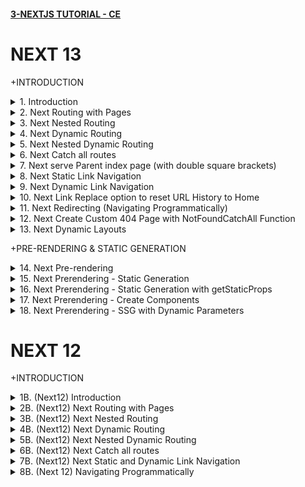 #### [3-NEXTJS TUTORIAL - CE](/courses/next/3.md)

# NEXT 13

+INTRODUCTION

<details>
  <summary>1. Introduction</summary>

# Introduction

![image](https://github.com/omeatai/My-Tutorials/assets/32337103/4e39ae15-f11c-4e04-84f9-720505c7d17f)
![image](https://github.com/omeatai/My-Tutorials/assets/32337103/f81d465d-7d98-4736-a468-162400710a07)
![image](https://github.com/omeatai/My-Tutorials/assets/32337103/cf698137-2a8f-4ff1-aea8-590b0c1d12e0)
![image](https://github.com/omeatai/My-Tutorials/assets/32337103/9fe5211b-f11b-48c0-949f-bd3d75235b2b)

# Create Next App

```jsbs
yarn create next-app hello-world
npx create-next-app hello-world

cd hello-world

yarn dev
npm run dev
```

<img width="1073" alt="image" src="https://github.com/omeatai/My-Tutorials/assets/32337103/e28195f3-f439-48f7-aab8-1e756b043864">
<img width="1074" alt="image" src="https://github.com/omeatai/My-Tutorials/assets/32337103/0ebd3ed4-2f19-4ad4-94ca-8c87a60e6bc9">
<img width="1074" alt="image" src="https://github.com/omeatai/My-Tutorials/assets/32337103/c6d54a02-c3b5-4bea-a78c-b8c34755ba33">
<img width="1177" alt="image" src="https://github.com/omeatai/My-Tutorials/assets/32337103/38dd8338-3590-4355-bd23-5d6dddc7ebd7">

### NXT/hello-world/app/layout.js:

```js
import "./globals.css";
import { Inter } from "next/font/google";

const inter = Inter({ subsets: ["latin"] });

export const metadata = {
  title: "Create Next App",
  description: "Generated by create next app",
};

export default function RootLayout({ children }) {
  return (
    <html lang="en">
      <body className={inter.className}>{children}</body>
    </html>
  );
}
```

### NXT/hello-world/app/page.js:

```css
import Image from "next/image";

export default function Home() {
  return (
    <main className="flex min-h-screen flex-col items-center justify-between p-24">
      <div className="z-10 max-w-5xl w-full items-center justify-between font-mono text-sm lg:flex">
        <p className="fixed left-0 top-0 flex w-full justify-center border-b border-gray-300 bg-gradient-to-b from-zinc-200 pb-6 pt-8 backdrop-blur-2xl dark:border-neutral-800 dark:bg-zinc-800/30 dark:from-inherit lg:static lg:w-auto  lg:rounded-xl lg:border lg:bg-gray-200 lg:p-4 lg:dark:bg-zinc-800/30">
          Get started by editing&nbsp;
          <code className="font-mono font-bold">app/page.js</code>
        </p>
        <div className="fixed bottom-0 left-0 flex h-48 w-full items-end justify-center bg-gradient-to-t from-white via-white dark:from-black dark:via-black lg:static lg:h-auto lg:w-auto lg:bg-none">
          <a
            className="pointer-events-none flex place-items-center gap-2 p-8 lg:pointer-events-auto lg:p-0"
            href="https://vercel.com?utm_source=create-next-app&utm_medium=appdir-template&utm_campaign=create-next-app"
            target="_blank"
            rel="noopener noreferrer"
          >
            By{" "}
            <Image
              src="/vercel.svg"
              alt="Vercel Logo"
              className="dark:invert"
              width={100}
              height={24}
              priority
            />
          </a>
        </div>
      </div>

      <div className="relative flex place-items-center before:absolute before:h-[300px] before:w-[480px] before:-translate-x-1/2 before:rounded-full before:bg-gradient-radial before:from-white before:to-transparent before:blur-2xl before:content-[''] after:absolute after:-z-20 after:h-[180px] after:w-[240px] after:translate-x-1/3 after:bg-gradient-conic after:from-sky-200 after:via-blue-200 after:blur-2xl after:content-[''] before:dark:bg-gradient-to-br before:dark:from-transparent before:dark:to-blue-700 before:dark:opacity-10 after:dark:from-sky-900 after:dark:via-[#0141ff] after:dark:opacity-40 before:lg:h-[360px] z-[-1]">
        <h1 className="text-8xl">Hello World!</h1>
      </div>

      <div className="mb-32 grid text-center lg:max-w-5xl lg:w-full lg:mb-0 lg:grid-cols-4 lg:text-left">
        <a
          href="https://nextjs.org/docs?utm_source=create-next-app&utm_medium=appdir-template&utm_campaign=create-next-app"
          className="group rounded-lg border border-transparent px-5 py-4 transition-colors hover:border-gray-300 hover:bg-gray-100 hover:dark:border-neutral-700 hover:dark:bg-neutral-800/30"
          target="_blank"
          rel="noopener noreferrer"
        >
          <h2 className={`mb-3 text-2xl font-semibold`}>
            Docs{" "}
            <span className="inline-block transition-transform group-hover:translate-x-1 motion-reduce:transform-none">
              -&gt;
            </span>
          </h2>
          <p className={`m-0 max-w-[30ch] text-sm opacity-50`}>
            Find in-depth information about Next.js features and API.
          </p>
        </a>

        <a
          href="https://nextjs.org/learn?utm_source=create-next-app&utm_medium=appdir-template-tw&utm_campaign=create-next-app"
          className="group rounded-lg border border-transparent px-5 py-4 transition-colors hover:border-gray-300 hover:bg-gray-100 hover:dark:border-neutral-700 hover:dark:bg-neutral-800 hover:dark:bg-opacity-30"
          target="_blank"
          rel="noopener noreferrer"
        >
          <h2 className={`mb-3 text-2xl font-semibold`}>
            Learn{" "}
            <span className="inline-block transition-transform group-hover:translate-x-1 motion-reduce:transform-none">
              -&gt;
            </span>
          </h2>
          <p className={`m-0 max-w-[30ch] text-sm opacity-50`}>
            Learn about Next.js in an interactive course with&nbsp;quizzes!
          </p>
        </a>

        <a
          href="https://vercel.com/templates?framework=next.js&utm_source=create-next-app&utm_medium=appdir-template&utm_campaign=create-next-app"
          className="group rounded-lg border border-transparent px-5 py-4 transition-colors hover:border-gray-300 hover:bg-gray-100 hover:dark:border-neutral-700 hover:dark:bg-neutral-800/30"
          target="_blank"
          rel="noopener noreferrer"
        >
          <h2 className={`mb-3 text-2xl font-semibold`}>
            Templates{" "}
            <span className="inline-block transition-transform group-hover:translate-x-1 motion-reduce:transform-none">
              -&gt;
            </span>
          </h2>
          <p className={`m-0 max-w-[30ch] text-sm opacity-50`}>
            Explore the Next.js 13 playground.
          </p>
        </a>

        <a
          href="https://vercel.com/new?utm_source=create-next-app&utm_medium=appdir-template&utm_campaign=create-next-app"
          className="group rounded-lg border border-transparent px-5 py-4 transition-colors hover:border-gray-300 hover:bg-gray-100 hover:dark:border-neutral-700 hover:dark:bg-neutral-800/30"
          target="_blank"
          rel="noopener noreferrer"
        >
          <h2 className={`mb-3 text-2xl font-semibold`}>
            Deploy{" "}
            <span className="inline-block transition-transform group-hover:translate-x-1 motion-reduce:transform-none">
              -&gt;
            </span>
          </h2>
          <p className={`m-0 max-w-[30ch] text-sm opacity-50`}>
            Instantly deploy your Next.js site to a shareable URL with Vercel.
          </p>
        </a>
      </div>
    </main>
  );
}
```

</details>

<details>
  <summary>2. Next Routing with Pages </summary>

# Next Routing with Pages

![image](https://github.com/omeatai/My-Tutorials/assets/32337103/01df042d-eaff-4492-93a5-6bbd821d163c)
![image](https://github.com/omeatai/My-Tutorials/assets/32337103/39664d81-80ca-4935-abc2-9bf46c70eb2b)
![image](https://github.com/omeatai/My-Tutorials/assets/32337103/195a75d2-00e0-40cb-91bc-25b91e22d5fc)

# Scenerio 1

![image](https://github.com/omeatai/My-Tutorials/assets/32337103/ac424021-a319-4fab-9d50-f0ac3d07da29)
<img width="1073" alt="image" src="https://github.com/omeatai/My-Tutorials/assets/32337103/d8b9f7a6-24b9-4f6c-a6cf-3d7eb487a530">
<img width="1182" alt="image" src="https://github.com/omeatai/My-Tutorials/assets/32337103/1a94ab0b-27e6-4af6-be16-5c047d952e37">

### NXT/hello-world/app/page.js:

```js
import React from "react";

const Home = () => {
  return (
    <div>
      <h1 class>Home Page</h1>
    </div>
  );
};

export default Home;
```

# Scenerio 2

![image](https://github.com/omeatai/My-Tutorials/assets/32337103/c215ebfb-823f-4f16-ab65-a3f33ce56884)
<img width="1072" alt="image" src="https://github.com/omeatai/My-Tutorials/assets/32337103/236f2023-95e8-4b78-bc7c-623e84e2298f">
<img width="1072" alt="image" src="https://github.com/omeatai/My-Tutorials/assets/32337103/3e2de11d-ad30-4605-9ca8-0eeb84d5aa91">
<img width="1072" alt="image" src="https://github.com/omeatai/My-Tutorials/assets/32337103/d9aa2704-8cda-4401-bb0c-922153085669">
<img width="1178" alt="image" src="https://github.com/omeatai/My-Tutorials/assets/32337103/3c3de0ef-6525-40c3-b65f-988105c0f609">
<img width="1178" alt="image" src="https://github.com/omeatai/My-Tutorials/assets/32337103/5ecc5640-f2b3-4ee3-bf31-b7c2dc8baac0">
<img width="1178" alt="image" src="https://github.com/omeatai/My-Tutorials/assets/32337103/afdea25f-864b-450d-b8fb-6a414ac2ee15">

### NXT/hello-world/app/page.js:

```js
import React from "react";

const Home = () => {
  return (
    <div>
      <h1 className="text-4xl">Home Page</h1>
    </div>
  );
};

export default Home;
```

### NXT/hello-world/app/about/page.js:

```js
import React from "react";

const About = () => {
  return <div className="text-4xl">My About Page</div>;
};

export default About;
```

### NXT/hello-world/app/profile/page.js:

```js
import React from "react";

const Profile = () => {
  return <div className="text-4xl">My Profile Page</div>;
};

export default Profile;
```

</details>

<details>
  <summary>3. Next Nested Routing </summary>

# Next Nested Routing

![image](https://github.com/omeatai/My-Tutorials/assets/32337103/449549f1-613c-4226-a944-964f7e45165f)
<img width="1072" alt="image" src="https://github.com/omeatai/My-Tutorials/assets/32337103/457e4704-7397-48e7-866e-cfcd70572766">
<img width="1072" alt="image" src="https://github.com/omeatai/My-Tutorials/assets/32337103/604b9aa7-b07e-414d-a376-b089d28a4281">
<img width="1072" alt="image" src="https://github.com/omeatai/My-Tutorials/assets/32337103/3024cb79-2952-4754-9a26-2e26d78b1936">
<img width="1182" alt="image" src="https://github.com/omeatai/My-Tutorials/assets/32337103/401783b1-d1b0-41ac-ab50-0ed78bd63243">
<img width="1182" alt="image" src="https://github.com/omeatai/My-Tutorials/assets/32337103/47103bf3-2101-4805-a23c-40aaf4efe5c6">
<img width="1182" alt="image" src="https://github.com/omeatai/My-Tutorials/assets/32337103/c897c738-8691-4b9f-a70d-00c27a0c9f48">

### NXT/hello-world/app/blog/page.js:

```js
import React from "react";

const Blog = () => {
  return <div className="text-4xl">Blog Page</div>;
};

export default Blog;
```

### NXT/hello-world/app/blog/first/page.js:

```js
import React from "react";

const First = () => {
  return <div className="text-4xl">First Blog Page</div>;
};

export default First;
```

### NXT/hello-world/app/blog/second/page.js:

```js
import React from "react";

const Second = () => {
  return <div className="text-4xl">Second Blog Page</div>;
};

export default Second;
```

</details>

<details>
  <summary>4. Next Dynamic Routing </summary>

# Next Dynamic Routing

![image](https://github.com/omeatai/My-Tutorials/assets/32337103/c108ae8f-6a6e-46ed-9027-a8b2b5c6720f)
<img width="1026" alt="image" src="https://github.com/omeatai/My-Tutorials/assets/32337103/53fb31a7-5482-402b-9e72-b4064bb51e34">
<img width="1026" alt="image" src="https://github.com/omeatai/My-Tutorials/assets/32337103/b0251eb4-54ea-49df-9938-ece1aefce43a">
<img width="1182" alt="image" src="https://github.com/omeatai/My-Tutorials/assets/32337103/262a0469-b4dc-422f-b0c5-ce22e9161799">

### NXT/hello-world/app/product/page.js:

```js
import React from "react";

const ProductList = () => {
  return (
    <div>
      <h2 className="text-4xl">Product 1</h2>
      <h2 className="text-4xl">Product 2</h2>
      <h2 className="text-4xl">Product 3</h2>
    </div>
  );
};

export default ProductList;
```

### NXT/hello-world/app/product/[productId]/page.js:

```js
"use client";

import React from "react";

const ProductDetail = ({ params }) => {
  return (
    <div>
      <h1 className="text-5xl">Details about product {params.productId}.</h1>
    </div>
  );
};

export default ProductDetail;
```

</details>

<details>
  <summary>5. Next Nested Dynamic Routing </summary>

# Next Nested Dynamic Routing

![image](https://github.com/omeatai/My-Tutorials/assets/32337103/fffb0872-e81c-451b-ac57-0c2d018ba8dc)
<img width="1023" alt="image" src="https://github.com/omeatai/My-Tutorials/assets/32337103/79b1b26b-db0e-4279-b010-4ec18a9baebc">
<img width="1023" alt="image" src="https://github.com/omeatai/My-Tutorials/assets/32337103/1cf77ea1-7118-452f-a078-5cffacdd25fe">
<img width="1023" alt="image" src="https://github.com/omeatai/My-Tutorials/assets/32337103/a94642cf-d872-4f8d-9029-43239c892703">
<img width="1023" alt="image" src="https://github.com/omeatai/My-Tutorials/assets/32337103/f90c66e0-b092-4b4e-8e68-77f240715605">
<img width="1179" alt="image" src="https://github.com/omeatai/My-Tutorials/assets/32337103/f5171cab-7740-436b-b107-9cf02473e380">
<img width="1179" alt="image" src="https://github.com/omeatai/My-Tutorials/assets/32337103/899090be-3beb-4ada-a6d1-1f07c474658e">
<img width="1179" alt="image" src="https://github.com/omeatai/My-Tutorials/assets/32337103/d2a850e8-1930-4259-979e-2a910eade4ad">
<img width="1179" alt="image" src="https://github.com/omeatai/My-Tutorials/assets/32337103/0ab01ce9-c95b-4d03-92d4-f1ba8cf1d72c">

### NXT/hello-world/app/product/page.js:

```js
import React from "react";

const ProductList = () => {
  return (
    <div>
      <h2 className="text-4xl">Product 1</h2>
      <h2 className="text-4xl">Product 2</h2>
      <h2 className="text-4xl">Product 3</h2>
    </div>
  );
};

export default ProductList;
```

### NXT/hello-world/app/product/[productId]/page.js:

```js
"use client";

import React from "react";

const ProductDetail = ({ params }) => {
  return (
    <div>
      <h1 className="text-5xl">Product {params.productId} details</h1>
    </div>
  );
};

export default ProductDetail;
```

### NXT/hello-world/app/product/[productId]/review/page.js:

```js
import React from "react";

export default function page({ params }) {
  return (
    <div>
      <h1 className="text-4xl">
        This is the Review page for Product {params.productId}
      </h1>
    </div>
  );
}
```

### NXT/hello-world/app/product/[productId]/review/[reviewId]/page.js:

```js
import React from "react";

export default function ReviewDetail({ params }) {
  return (
    <div>
      <h1 className="text-4xl">
        Review {params.reviewId} for Product {params.productId}
      </h1>
    </div>
  );
}
```

</details>

<details>
  <summary>6. Next Catch all routes </summary>

# Next Catch all routes

![image](https://github.com/omeatai/My-Tutorials/assets/32337103/ea5e3d84-bf55-4447-9d47-c0517ccc1f8d)
<img width="1026" alt="image" src="https://github.com/omeatai/My-Tutorials/assets/32337103/8fd3eb44-eb60-44c2-aff7-28bad0e2afb7">
<img width="1231" alt="image" src="https://github.com/omeatai/My-Tutorials/assets/32337103/a4035c60-c57b-42af-9134-0035b5d25b63">
<img width="1231" alt="image" src="https://github.com/omeatai/My-Tutorials/assets/32337103/f8948111-64d1-4c09-bcb3-645951852948">
<img width="1231" alt="image" src="https://github.com/omeatai/My-Tutorials/assets/32337103/12010e47-9747-4694-80c8-3dee09782d39">

### NXT/hello-world/app/docs/[...params]/page.js:

```js
"use client";

import React from "react";

export default function Doc({ params }) {
  console.log(params);
  const paramsArr = params.params;

  if (paramsArr.length === 2) {
    return (
      <h1 className="text-5xl">
        Viewing docs for feature: {paramsArr[0]} and concept: {paramsArr[1]}
      </h1>
    );
  } else if (paramsArr.length === 1) {
    return (
      <h1 className="text-5xl">Viewing docs for feature: {paramsArr[0]}</h1>
    );
  } else {
    return <h1 className="text-5xl">Docs Home Page {paramsArr[0]}</h1>;
  }
}
```

</details>

<details>
  <summary>7. Next serve Parent index page (with double square brackets) </summary>

# Next serve Parent index page (with double square brackets)

<img width="1026" alt="image" src="https://github.com/omeatai/My-Tutorials/assets/32337103/bbeb1ae4-bff1-4da7-b8ed-8f6c235d4789">
<img width="1230" alt="image" src="https://github.com/omeatai/My-Tutorials/assets/32337103/1ad3169d-3f33-4394-b90d-9764c199b42b">

### NXT/hello-world/app/docs/[[...params]]/page.js:

```js
"use client";

import React from "react";

export default function Doc({ params }) {
  console.log(params);
  const paramsArr = params.params;

  if (paramsArr?.length === 2) {
    return (
      <h1 className="text-5xl">
        Viewing docs for feature: {paramsArr[0]} and concept: {paramsArr[1]}
      </h1>
    );
  } else if (paramsArr?.length === 1) {
    return (
      <h1 className="text-5xl">Viewing docs for feature: {paramsArr[0]}</h1>
    );
  } else {
    return (
      <h1 className="text-5xl">Docs Home Page {paramsArr && paramsArr[0]}</h1>
    );
  }
}
```

</details>

<details>
  <summary>8. Next Static Link Navigation </summary>

# Next Static Link Navigation

<img width="1025" alt="image" src="https://github.com/omeatai/My-Tutorials/assets/32337103/c2a64986-3c3b-4993-b688-620e886a87bd">
<img width="1025" alt="image" src="https://github.com/omeatai/My-Tutorials/assets/32337103/85103ee8-8b7b-4b8a-9adb-d0c402dafb1d">
<img width="1025" alt="image" src="https://github.com/omeatai/My-Tutorials/assets/32337103/c4a634a5-2354-4589-8446-02d8f25b0691">
<img width="1239" alt="image" src="https://github.com/omeatai/My-Tutorials/assets/32337103/88167a04-c90c-4d27-ba84-87c9ccd09d46">
<img width="1239" alt="image" src="https://github.com/omeatai/My-Tutorials/assets/32337103/ae4bc3ee-338f-4e30-8c0d-a12990e7de71">
<img width="1239" alt="image" src="https://github.com/omeatai/My-Tutorials/assets/32337103/145bf6f9-038e-4763-bd40-167b0bbb1f10">

### NXT/hello-world/app/page.js:

```js
import React from "react";
import Link from "next/link";

const Home = () => {
  return (
    <div>
      <h1 className="text-4xl">Home Page</h1>
      <div className="flex flex-col mt-4 gap-2">
        <Link href="/blog">
          <button className="rounded-md bg-purple-400 hover:bg-purple-800 text-white font-bold py-2 px-8">
            Blog
          </button>
        </Link>
        <Link href="/product">
          <button className="rounded-md bg-sky-500 hover:bg-sky-700 text-white font-bold py-2 px-8">
            Products
          </button>
        </Link>
      </div>
    </div>
  );
};

export default Home;
```

### NXT/hello-world/app/blog/page.js:

```js
import React from "react";
import Link from "next/link";

const Blog = () => {
  return (
    <div>
      <h1 className="text-4xl">This is the Blog Page</h1>
      <Link href="/">
        <button className="rounded-md bg-red-500 hover:bg-red-700 text-white font-bold py-2 px-4">
          Back to Home
        </button>
      </Link>
    </div>
  );
};

export default Blog;
```

### NXT/hello-world/app/product/page.js:

```js
import React from "react";
import Link from "next/link";

const ProductList = () => {
  return (
    <div>
      <h2 className="text-4xl">Product 1</h2>
      <h2 className="text-4xl">Product 2</h2>
      <h2 className="text-4xl">Product 3</h2>
      <Link href="/">
        <button className="rounded-md bg-red-500 hover:bg-red-700 text-white font-bold py-2 px-4">
          Back to Home
        </button>
      </Link>
    </div>
  );
};

export default ProductList;
```

</details>


<details>
  <summary>9. Next Dynamic Link Navigation </summary>

# Next Dynamic Link Navigation

<img width="1024" alt="image" src="https://github.com/omeatai/My-Tutorials/assets/32337103/bf3bae3b-2389-4bf1-ae5d-2d33c43c47e1">
<img width="1024" alt="image" src="https://github.com/omeatai/My-Tutorials/assets/32337103/db407172-f258-48c0-bf2e-f6a9d83f6eb9">
<img width="1024" alt="image" src="https://github.com/omeatai/My-Tutorials/assets/32337103/bf71a981-30e9-443d-9ada-3ebe20cdae91">
<img width="1239" alt="image" src="https://github.com/omeatai/My-Tutorials/assets/32337103/8bb820d4-4a7f-4c31-a842-e05263012da6">
<img width="1239" alt="image" src="https://github.com/omeatai/My-Tutorials/assets/32337103/63edf569-607b-413c-a8d6-db23e295b317">
<img width="1239" alt="image" src="https://github.com/omeatai/My-Tutorials/assets/32337103/23264c23-81c5-4ed1-afe5-5d735b231d4a">

### NXT/hello-world/app/page.js:

```js
import React from "react";
import Link from "next/link";

const Home = () => {
  return (
    <div>
      <h1 className="text-4xl">Home Page</h1>
      <div className="flex flex-col mt-4 gap-2">
        <Link href="/blog">
          <button className="rounded-md bg-purple-400 hover:bg-purple-800 text-white font-bold py-2 px-8">
            Blog
          </button>
        </Link>
        <Link href="/product">
          <button className="rounded-md bg-sky-500 hover:bg-sky-700 text-white font-bold py-2 px-8">
            Products
          </button>
        </Link>
      </div>
    </div>
  );
};

export default Home;
```

### NXT/hello-world/app/product/page.js:

```js
import React from "react";
import Link from "next/link";

const ProductList = ({ productId = 100 }) => {
  return (
    <div>
      <h2 className="text-4xl">
        <Link href={`/product/${productId}`}>Product {productId}</Link>
      </h2>
      <h2 className="text-4xl">
        <Link href="/product/2">Product 2</Link>
      </h2>
      <h2 className="text-4xl">
        <Link href="/product/3">Product 3</Link>
      </h2>
      <Link href="/">
        <button className="rounded-md bg-red-500 hover:bg-red-700 text-white font-bold py-2 px-4">
          Back to Home
        </button>
      </Link>
    </div>
  );
};

export default ProductList;
```

### NXT/hello-world/app/product/[productId]/page.js:

```js
"use client";

import React from "react";
import Link from "next/link";

const ProductDetail = ({ params }) => {
  return (
    <div>
      <h1 className="text-5xl">Product {params.productId} details</h1>
      <Link href="/product">
        <button className="rounded-md bg-purple-500 hover:bg-purple-700 text-white font-bold py-2 px-4">
          Back to Products
        </button>
      </Link>
    </div>
  );
};

export default ProductDetail;
```

</details>

<details>
  <summary>10. Next Link Replace option to reset URL History to Home </summary>

# Next Link Replace option to reset URL History to Home

<img width="1025" alt="image" src="https://github.com/omeatai/My-Tutorials/assets/32337103/4c16f933-0b09-4f6a-91ba-6ac03cd4c116">
<img width="1238" alt="image" src="https://github.com/omeatai/My-Tutorials/assets/32337103/2221d6fa-085d-4691-919f-bf05881c1f9a">
<img width="1238" alt="image" src="https://github.com/omeatai/My-Tutorials/assets/32337103/3fae2048-7964-40ee-8828-14aea170002a">
<img width="1238" alt="image" src="https://github.com/omeatai/My-Tutorials/assets/32337103/1570923e-727a-432f-8085-9ab88540ebe5">

### NXT/hello-world/app/product/page.js:

```js
import React from "react";
import Link from "next/link";

const ProductList = ({ productId = 100 }) => {
  return (
    <div>
      <h2 className="text-4xl">
        <Link href={`/product/${productId}`}>Product {productId}</Link>
      </h2>
      <h2 className="text-4xl">
        <Link href="/product/2">Product 2</Link>
      </h2>
      <h2 className="text-4xl">
        <Link href="/product/3" replace>
          Product 3
        </Link>
      </h2>
      <Link href="/">
        <button className="rounded-md bg-red-500 hover:bg-red-700 text-white font-bold py-2 px-4">
          Back to Home
        </button>
      </Link>
    </div>
  );
};

export default ProductList;
```

</details>

<details>
  <summary>11. Next Redirecting (Navigating Programmatically) </summary>

# Next Redirecting (Navigating Programmatically)

![image](https://github.com/omeatai/My-Tutorials/assets/32337103/72d33cf0-9413-41ea-b761-b4c487288fe9)
<img width="1024" alt="image" src="https://github.com/omeatai/My-Tutorials/assets/32337103/d5134ae0-e85a-4189-bef8-6dd61608cbfa">
<img width="1024" alt="image" src="https://github.com/omeatai/My-Tutorials/assets/32337103/40564564-c17b-426f-b347-baaa6c7c64fb">
<img width="1231" alt="image" src="https://github.com/omeatai/My-Tutorials/assets/32337103/1282500f-2c31-41e3-825d-d24aa530ab6e">
<img width="1231" alt="image" src="https://github.com/omeatai/My-Tutorials/assets/32337103/1ff1ef1d-7a00-4145-8a6b-7c4752852730">

### NXT/hello-world/app/page.js:

```js
"use client";

import React from "react";
import Link from "next/link";
import { useRouter } from "next/navigation";

const Home = () => {
  const router = useRouter();

  const handleClick = () => {
    console.log("Placing your order");
    router.push("/product");
    // router.replace("/product");
  };

  return (
    <div>
      <h1 className="text-4xl">Home Page</h1>
      <div className="flex flex-col mt-4 gap-2">
        <Link href="/blog">
          <button className="rounded-md bg-purple-400 hover:bg-purple-800 text-white font-bold py-2 px-8">
            Blog
          </button>
        </Link>
        <Link href="/product">
          <button className="rounded-md bg-sky-500 hover:bg-sky-700 text-white font-bold py-2 px-8">
            Products
          </button>
        </Link>
        <button
          onClick={handleClick}
          className="rounded-md bg-slate-500 hover:bg-slate-700 text-white font-bold py-2 px-8 max-w-[10%]"
        >
          Place Order
        </button>
      </div>
    </div>
  );
};

export default Home;
```

### NXT/hello-world/app/product/page.js:

```js
import React from "react";
import Link from "next/link";

const ProductList = ({ productId = 100 }) => {
  return (
    <div>
      <h2 className="text-4xl">
        <Link href={`/product/${productId}`}>Product {productId}</Link>
      </h2>
      <h2 className="text-4xl">
        <Link href="/product/2">Product 2</Link>
      </h2>
      <h2 className="text-4xl">
        <Link href="/product/3" replace>
          Product 3
        </Link>
      </h2>
      <Link href="/">
        <button className="rounded-md bg-red-500 hover:bg-red-700 text-white font-bold py-2 px-4">
          Back to Home
        </button>
      </Link>
    </div>
  );
};

export default ProductList;
```

</details>

<details>
  <summary>12. Next Create Custom 404 Page with NotFoundCatchAll Function </summary>

# Next Create Custom 404 Page with NotFoundCatchAll Function

<img width="1028" alt="image" src="https://github.com/omeatai/My-Tutorials/assets/32337103/bae0e5fe-71d9-4dc3-8eaf-5d28677bbfa7">
<img width="1028" alt="image" src="https://github.com/omeatai/My-Tutorials/assets/32337103/2348cecd-27fa-4859-8d0c-248a92fab2e3">
<img width="1248" alt="image" src="https://github.com/omeatai/My-Tutorials/assets/32337103/ce9b7948-290e-486e-94bf-9a0ebfb78cc4">

### NXT/hello-world/app/not-found.js:

```js
function PageNotFound() {
  return (
    <div className="flex flex-row justify-center items-center h-screen">
      <h1 className="text-7xl font-bold ">404 Page</h1>
    </div>
  );
}

export default PageNotFound;
```

### NXT/hello-world/app/[...not_found]/page.js:

```js
import { notFound } from "next/navigation";

export default function NotFoundCatchAll() {
  notFound();
  return null;
}
```

</details>

<details>
  <summary>13. Next Dynamic Layouts </summary>

# Next Dynamic Layouts

<img width="1025" alt="image" src="https://github.com/omeatai/My-Tutorials/assets/32337103/37c8c7b3-e9a4-4369-b95a-b110fdcb3b56">
<img width="1025" alt="image" src="https://github.com/omeatai/My-Tutorials/assets/32337103/0a9ac9ec-1ec7-4721-be03-a15b310796fb">
<img width="1025" alt="image" src="https://github.com/omeatai/My-Tutorials/assets/32337103/5cfb45f3-c53f-4c9a-b6dd-f4beb37ed8e0">
<img width="1248" alt="image" src="https://github.com/omeatai/My-Tutorials/assets/32337103/7674d510-a39c-4755-84dd-e9f2f3843e85">
<img width="1248" alt="image" src="https://github.com/omeatai/My-Tutorials/assets/32337103/9fe46c96-7769-4bc0-9e5e-85ff2705f641">

### NXT/hello-world/app/blog/(firstLayout)/layout.js:

```js
import React from "react";

export default function FirstLayout({ children }) {
  return (
    <div className="bg-slate-400 h-screen text-slate-700 font-bold">
      {children}
    </div>
  );
}
```

### NXT/hello-world/app/blog/(firstLayout)/first/page.js:

```js
import React from "react";

const First = () => {
  return <div className="text-4xl">First Blog Page</div>;
};

export default First;
```

### NXT/hello-world/app/blog/second/page.js:

```js
import React from "react";

const Second = () => {
  return <div className="text-4xl">Second Blog Page</div>;
};

export default Second;
```

</details>

+PRE-RENDERING & STATIC GENERATION

<details>
  <summary>14. Next Pre-rendering </summary>

# Next Pre-rendering

![image](https://github.com/omeatai/My-Tutorials/assets/32337103/dce61871-d94b-44de-83c5-253791fb1cc1)
![image](https://github.com/omeatai/My-Tutorials/assets/32337103/b6056111-4419-4009-9c31-a3725662c78f)
![image](https://github.com/omeatai/My-Tutorials/assets/32337103/3d3082bd-8de8-4fe7-9e56-7635bc323acd)
![image](https://github.com/omeatai/My-Tutorials/assets/32337103/444a99e1-096c-4877-bf15-02f8576212a7)
<img width="1023" alt="image" src="https://github.com/omeatai/My-Tutorials/assets/32337103/058eeee9-7c24-48d6-b79a-012d684159e7">
<img width="1027" alt="image" src="https://github.com/omeatai/My-Tutorials/assets/32337103/8a57e438-f319-4eea-b816-0c20cb487496">
<img width="1246" alt="image" src="https://github.com/omeatai/My-Tutorials/assets/32337103/3c36e656-0b32-43c1-a006-50fb98d4391c">

# Create Next App

```jsbs
npx create-next-app next-demo
cd next-demo
npm run dev
```

</details>

<details>
  <summary>15. Next Prerendering - Static Generation </summary>

# Next Prerendering - Static Generation

![image](https://github.com/omeatai/My-Tutorials/assets/32337103/54d8db79-9b3b-453e-a8f1-c63c63ba8609)
![image](https://github.com/omeatai/My-Tutorials/assets/32337103/0f815fed-a7d3-4f71-9746-754b3790c254)
![image](https://github.com/omeatai/My-Tutorials/assets/32337103/5ed55041-aaf9-4ba3-adf1-069f2a2360f1)
![image](https://github.com/omeatai/My-Tutorials/assets/32337103/37360a77-7783-476d-886c-8be8f918b028)
![image](https://github.com/omeatai/My-Tutorials/assets/32337103/bcc780c8-f625-459d-b44c-e9fc33fb47f0)

</details>

<details>
  <summary>16. Next Prerendering - Static Generation with getStaticProps </summary>

# Next Prerendering - Static Generation with getStaticProps

<img width="1243" alt="image" src="https://github.com/omeatai/My-Tutorials/assets/32337103/92d38de0-93af-4243-b79d-0804392cf63f">
<img width="1243" alt="image" src="https://github.com/omeatai/My-Tutorials/assets/32337103/79d4c06a-6ce3-4432-b651-dc04124c2972">
<img width="1016" alt="image" src="https://github.com/omeatai/My-Tutorials/assets/32337103/61450cc6-a02c-4858-a7ef-72d0eb3afaa5">
<img width="1017" alt="image" src="https://github.com/omeatai/My-Tutorials/assets/32337103/f55a7ff5-1212-4820-a6e6-b3b25051fff4">
<img width="1186" alt="image" src="https://github.com/omeatai/My-Tutorials/assets/32337103/6606e8c3-d192-433a-9a0d-5a3b02182738">
<img width="1188" alt="image" src="https://github.com/omeatai/My-Tutorials/assets/32337103/4f229d17-a132-471c-a1e5-fcf01abb50cb">
<img width="1188" alt="image" src="https://github.com/omeatai/My-Tutorials/assets/32337103/ad4aa2c7-6abb-437b-b2b6-1dc02e0d3767">

# New Next.js 13 fetch features:

```js
/*
  If you want to access headers or cookies while fetching data,
  you can use these functions:
*/
import { cookies, headers } from "next/headers";

/*
 If the below component is the default export of a `page.js` and you are using
 dynamic routes, slugs will be passed as part of `params`, and
 query strings are passed as part of `searchParams`.
*/
export default async function Component({ params, searchParams }) {
  /*
    This request should be cached until manually invalidated.
    Similar to `getStaticProps`.
    `force-cache` is the default and can be omitted.
  */
  const staticData = await fetch(`https://...`, { cache: "force-cache" });

  /*
    This request should be refetched on every request.
    Similar to `getServerSideProps`.
  */
  const dynamicData = await fetch(`https://...`, { cache: "no-store" });

  /*
    This request should be cached with a lifetime of 10 seconds.
    Similar to `getStaticProps` with the `revalidate` option.
  */
  const revalidatedData = await fetch(`https://...`, {
    next: { revalidate: 10 },
  });

  return "...";
}
```

### NXT/next-demo/app/page.js:

```js
import React from "react";

export default function Home() {
  return (
    <div>
      <h1>Next JS pre-rendering</h1>
    </div>
  );
}
```

### NXT/next-demo/app/users/page.js:

```js
"use client";

import React from "react";

export default async function UserList() {
  const response = await fetch("https://jsonplaceholder.typicode.com/users", {
    cache: "force-cache",
  });
  const users = await response.json();
  console.log(users);

  return (
    <div>
      <h1>List of users</h1>
      {users.map((user) => {
        return (
          <div key={user.id}>
            <p>{user.name}</p>
            <p>{user.email}</p>
          </div>
        );
      })}
    </div>
  );
}
```

</details>

<details>
  <summary>17. Next Prerendering - Create Components </summary>

# Next Prerendering - Create Components

<img width="1017" alt="image" src="https://github.com/omeatai/My-Tutorials/assets/32337103/3633d66e-010c-44a0-99de-70171402f1e7">
<img width="1017" alt="image" src="https://github.com/omeatai/My-Tutorials/assets/32337103/e0809603-ac8e-4d85-9710-bc3d574d47df">
<img width="1017" alt="image" src="https://github.com/omeatai/My-Tutorials/assets/32337103/cadeeb76-123b-441e-b045-ae3ef029b790">
<img width="1188" alt="image" src="https://github.com/omeatai/My-Tutorials/assets/32337103/8a1e7c23-b001-4144-8d22-2eede07d3451">

### NXT/next-demo/app/users/page.js:

```js
import React from "react";
import User from "@/components/user";

export default async function UserList() {
  const response = await fetch("https://jsonplaceholder.typicode.com/users", {
    cache: "force-cache",
  });
  const users = await response.json();
  console.log(users);

  return (
    <div>
      <h1>List of users</h1>
      {users.map((user) => {
        return (
          <div key={user.id}>
            <User user={user} />
          </div>
        );
      })}
    </div>
  );
}
```

### NXT/next-demo/components/user.js:

```js
import React from "react";

export default function User({ user }) {
  return (
    <>
      <p>{user.name}</p>
      <p>{user.email}</p>
    </>
  );
}
```

</details>

<details>
  <summary>18. Next Prerendering - SSG with Dynamic Parameters </summary>

# Next Prerendering - SSG with Dynamic Parameters

![image](https://github.com/omeatai/My-Tutorials/assets/32337103/f2486e30-dd00-40cd-b896-f38595d4aa97)
<img width="1235" alt="image" src="https://github.com/omeatai/My-Tutorials/assets/32337103/24394168-d138-4b74-a41c-bbdbff1ac76f">
<img width="1235" alt="image" src="https://github.com/omeatai/My-Tutorials/assets/32337103/ac43943c-bb0b-46b9-99a3-aec6283fe6fe">
<img width="1017" alt="image" src="https://github.com/omeatai/My-Tutorials/assets/32337103/b610e563-2d3b-40c0-a94f-82322ef0ad8f">
<img width="1017" alt="image" src="https://github.com/omeatai/My-Tutorials/assets/32337103/79a96b7e-9058-43b8-94ba-af4525168b50">
<img width="1017" alt="image" src="https://github.com/omeatai/My-Tutorials/assets/32337103/b7955e59-0bc4-4d96-a28f-3c85aa05a77e">
<img width="1235" alt="image" src="https://github.com/omeatai/My-Tutorials/assets/32337103/a5f88bc4-61f1-4950-970f-891efa293f7a">
<img width="1235" alt="image" src="https://github.com/omeatai/My-Tutorials/assets/32337103/ebb92e4c-3581-4452-b6ca-87c5abc02dca">
<img width="1235" alt="image" src="https://github.com/omeatai/My-Tutorials/assets/32337103/a89db655-8951-4ca1-97de-93b06b47711b">

### NXT/next-demo/app/page.js:

```js
import React from "react";
import Link from "next/link";

export default function Home() {
  return (
    <div>
      <h1>Next JS pre-rendering</h1>
      <Link href="/users" passHref>
        <h2>Users</h2>
      </Link>
      <Link href="/posts" passHref>
        <h2>Posts</h2>
      </Link>
    </div>
  );
}
```

### NXT/next-demo/app/posts/page.js:

```js
import React from "react";
import Link from "next/link";

export default async function PostList() {
  const response = await fetch("https://jsonplaceholder.typicode.com/posts", {
    cache: "force-cache",
  });

  const data = await response.json();

  return (
    <>
      <h1>List of Posts</h1>
      {data.slice(0, 10).map((post) => {
        return (
          <div key={post.id}>
            <Link href={`posts/${post.id}`} passHref>
              <h2>
                {post.id}. {post.title}
              </h2>
            </Link>
            <hr />
          </div>
        );
      })}
    </>
  );
}
```

### NXT/next-demo/app/posts/[postId]/page.js:

```js
import React from "react";

export default async function Post({ params }) {
  const response = await fetch(
    `https://jsonplaceholder.typicode.com/posts/${params.postId}`,
    { cache: "force-cache" }
  );
  const data = await response.json();

  return (
    <>
      <h2>
        {data.id}. {data.title}
      </h2>
      <p>{data.body}</p>
    </>
  );
}
```

</details>

# NEXT 12

+INTRODUCTION

<details>
  <summary>1B. (Next12) Introduction</summary>

# (Next12) Introduction

<img width="1015" alt="image" src="https://github.com/omeatai/My-Tutorials/assets/32337103/f68eba3f-76f3-4b6a-abd7-f30d51299523">
<img width="1015" alt="image" src="https://github.com/omeatai/My-Tutorials/assets/32337103/bf151f9f-11a8-4502-8002-7de706870c84">
<img width="1194" alt="image" src="https://github.com/omeatai/My-Tutorials/assets/32337103/0cdb6dd8-49db-4239-8874-254cf38ad103">

# Create Next App

```jsbs
npx create-next-app@12 hello-world-12 && cd hello-world-12 && npm i next@12

yarn dev
npm run dev
```

### NXT/hello-world-12/pages/_app.js:

```js
import '../styles/globals.css'

function MyApp({ Component, pageProps }) {
  return <Component {...pageProps} />
}

export default MyApp
```

### NXT/hello-world-12/pages/index.js:

```js
import Head from "next/head";
import Image from "next/image";
import styles from "../styles/Home.module.css";

export default function Home() {
  return (
    <div className={styles.container}>
      <Head>
        <title>Create Next App</title>
        <meta name="description" content="Generated by create next app" />
        <link rel="icon" href="/favicon.ico" />
      </Head>

      <main className={styles.main}>
        <h1 className={styles.title}>Hello World</h1>

        <p className={styles.description}>
          Get started by editing{" "}
          <code className={styles.code}>pages/index.js</code>
        </p>

        <div className={styles.grid}>
          <a href="https://nextjs.org/docs" className={styles.card}>
            <h2>Documentation &rarr;</h2>
            <p>Find in-depth information about Next.js features and API.</p>
          </a>

          <a href="https://nextjs.org/learn" className={styles.card}>
            <h2>Learn &rarr;</h2>
            <p>Learn about Next.js in an interactive course with quizzes!</p>
          </a>

          <a
            href="https://github.com/vercel/next.js/tree/canary/examples"
            className={styles.card}
          >
            <h2>Examples &rarr;</h2>
            <p>Discover and deploy boilerplate example Next.js projects.</p>
          </a>

          <a
            href="https://vercel.com/new?utm_source=create-next-app&utm_medium=default-template&utm_campaign=create-next-app"
            className={styles.card}
          >
            <h2>Deploy &rarr;</h2>
            <p>
              Instantly deploy your Next.js site to a public URL with Vercel.
            </p>
          </a>
        </div>
      </main>

      <footer className={styles.footer}>
        <a
          href="https://vercel.com?utm_source=create-next-app&utm_medium=default-template&utm_campaign=create-next-app"
          target="_blank"
          rel="noopener noreferrer"
        >
          Powered by{" "}
          <span className={styles.logo}>
            <Image src="/vercel.svg" alt="Vercel Logo" width={72} height={16} />
          </span>
        </a>
      </footer>
    </div>
  );
}
```

</details>

<details>
  <summary>2B. (Next12) Next Routing with Pages </summary>

# (Next12) Next Routing with Pages

![image](https://github.com/omeatai/My-Tutorials/assets/32337103/0296ae5e-b199-49ff-82b8-ef8ff2a13517)
![image](https://github.com/omeatai/My-Tutorials/assets/32337103/81610a33-65c0-4271-a5fa-716154b4fe7e)
![image](https://github.com/omeatai/My-Tutorials/assets/32337103/912956fe-1aa1-4715-a413-e7b0c97fe531)

# Scenerio 1

![image](https://github.com/omeatai/My-Tutorials/assets/32337103/c4235ec3-e727-4cdf-876f-e829f8a74c55)
<img width="1016" alt="image" src="https://github.com/omeatai/My-Tutorials/assets/32337103/50ddcc83-c2d8-43e2-b03d-9294f2be9d40">
<img width="1193" alt="image" src="https://github.com/omeatai/My-Tutorials/assets/32337103/311d9a9b-8917-4f1c-b18c-151d53c9c3e2">

### NXT/hello-world-12/pages/index.js:

```js
import React from "react";

export default function Home() {
  return (
    <div>
      <h1>Home Page</h1>
    </div>
  );
}
```

# Scenerio 2

![image](https://github.com/omeatai/My-Tutorials/assets/32337103/e61a51c7-e1de-4900-a90c-0c84c4fe9afe)
<img width="1018" alt="image" src="https://github.com/omeatai/My-Tutorials/assets/32337103/b75ff01b-d25b-4353-a43c-dbd7411258c3">
<img width="1018" alt="image" src="https://github.com/omeatai/My-Tutorials/assets/32337103/607fa655-f76f-4bf2-b681-c10caab1e44e">
<img width="1018" alt="image" src="https://github.com/omeatai/My-Tutorials/assets/32337103/be87a9e7-e842-4ff1-865d-c76b4b1e8c7d">
<img width="1194" alt="image" src="https://github.com/omeatai/My-Tutorials/assets/32337103/1d5d37c1-f55d-4203-9b01-326093c5e70a">
<img width="1194" alt="image" src="https://github.com/omeatai/My-Tutorials/assets/32337103/45ba0395-0e10-477b-a04c-2d3fb022d177">

### NXT/hello-world-12/pages/about.js:

```js
import React from "react";

export default function About() {
  return (
    <div>
      <h1>About Page</h1>
    </div>
  );
}
```

### NXT/hello-world-12/pages/profile.js:

```js
import React from "react";

export default function Profile() {
  return (
    <div>
      <h1>Profile Page</h1>
    </div>
  );
}
```

</details>

<details>
  <summary>3B. (Next12) Next Nested Routing </summary>

# (Next12) Next Nested Routing

![image](https://github.com/omeatai/My-Tutorials/assets/32337103/d31fd2eb-84d4-4156-a80d-7c44b5684794)
<img width="1016" alt="image" src="https://github.com/omeatai/My-Tutorials/assets/32337103/1c285db3-7d0c-4617-9e34-a2e982e8a647">
<img width="1016" alt="image" src="https://github.com/omeatai/My-Tutorials/assets/32337103/46bd4e8d-d1c9-4e5c-9e82-251cf2a10af2">
<img width="1016" alt="image" src="https://github.com/omeatai/My-Tutorials/assets/32337103/a03e00e5-4db3-47d8-9a5d-990eb1c9b132">
<img width="1192" alt="image" src="https://github.com/omeatai/My-Tutorials/assets/32337103/81e04ce0-0575-480f-be92-1df5141d4b2c">
<img width="1192" alt="image" src="https://github.com/omeatai/My-Tutorials/assets/32337103/feab24ea-ea5c-418d-96e2-f4447296d396">
<img width="1192" alt="image" src="https://github.com/omeatai/My-Tutorials/assets/32337103/76b02ce0-0000-459c-bf89-09674ae4deb9">

### NXT/hello-world-12/pages/blog/index.js:

```js
import React from "react";

export default function Blog() {
  return (
    <div>
      <h1>Blog Page</h1>
    </div>
  );
}
```

### NXT/hello-world-12/pages/blog/first.js:

```js
import React from "react";

export default function First() {
  return (
    <div>
      <h1>First Blog Page</h1>
    </div>
  );
}
```

### NXT/hello-world-12/pages/blog/second.js:

```js
import React from "react";

export default function Second() {
  return (
    <div>
      <h1>Second Blog page</h1>
    </div>
  );
}
```

</details>

<details>
  <summary>4B. (Next12) Next Dynamic Routing </summary>

# (Next12) Next Dynamic Routing

# Scenerio 4

![image](https://github.com/omeatai/My-Tutorials/assets/32337103/4a9abfdb-19af-4c83-9d03-c58df91572da)
<img width="1017" alt="image" src="https://github.com/omeatai/My-Tutorials/assets/32337103/78549bb4-3cc7-4dcb-a451-e9604b22aa2a">
<img width="1017" alt="image" src="https://github.com/omeatai/My-Tutorials/assets/32337103/aec26526-d11b-4668-97fe-085bc65e5562">
<img width="1195" alt="image" src="https://github.com/omeatai/My-Tutorials/assets/32337103/6d3aefc7-4d39-4e8c-9c4c-2da1baab687e">
<img width="1195" alt="image" src="https://github.com/omeatai/My-Tutorials/assets/32337103/cf40c548-7b37-4dd4-9fbf-a1bc0e8a8836">

### NXT/hello-world-12/pages/product/index.js:

```js
import React from "react";

export default function ProductList() {
  return (
    <div>
      <h2>Product 1</h2>
      <h2>Product 2</h2>
      <h2>Product 3</h2>
    </div>
  );
}
```

### NXT/hello-world-12/pages/product/[productId].js:

```js
import React from "react";
import { useRouter } from "next/router";

export default function ProductDetail() {
  const router = useRouter();
  const productId = router.query.productId;

  return (
    <div>
      <h1>Details about product {productId}</h1>
    </div>
  );
}
```

</details>

<details>
  <summary>5B. (Next12) Next Nested Dynamic Routing </summary>

# (Next12) Next Nested Dynamic Routing

![image](https://github.com/omeatai/My-Tutorials/assets/32337103/66e6cb9c-8ecf-4f9c-b1c3-45b73963b48c)
<img width="1016" alt="image" src="https://github.com/omeatai/My-Tutorials/assets/32337103/405ef7c8-fdb6-4a83-ba7b-4c6c2bd4da69">
<img width="1016" alt="image" src="https://github.com/omeatai/My-Tutorials/assets/32337103/994880e7-63cd-4861-a3d5-afcba48a644d">
<img width="1016" alt="image" src="https://github.com/omeatai/My-Tutorials/assets/32337103/d7b5fc57-7f7e-4abe-8003-a2255b11de72">
<img width="1016" alt="image" src="https://github.com/omeatai/My-Tutorials/assets/32337103/fa362602-9629-4012-a356-918e872dbe96">
<img width="1148" alt="image" src="https://github.com/omeatai/My-Tutorials/assets/32337103/7eb0614f-dc3a-48f6-bd23-23cbb02f8b67">
<img width="1148" alt="image" src="https://github.com/omeatai/My-Tutorials/assets/32337103/e814156c-b152-47cb-9699-2e937e7546fd">
<img width="1148" alt="image" src="https://github.com/omeatai/My-Tutorials/assets/32337103/e882603e-81b4-40c0-b365-bd36eae8fb07">
<img width="1148" alt="image" src="https://github.com/omeatai/My-Tutorials/assets/32337103/04602ef8-a908-45b0-a0b0-47694a7d643f">

### NXT/hello-world-12/pages/product/index.js:

```js
import React from "react";

export default function ProductList() {
  return (
    <div>
      <h2>Product 1</h2>
      <h2>Product 2</h2>
      <h2>Product 3</h2>
    </div>
  );
}

```

### NXT/hello-world-12/pages/product/[productId]/index.js:

```js
import React from "react";
import { useRouter } from "next/router";

export default function ProductDetail() {
  const router = useRouter();
  const productId = router.query.productId;

  return (
    <div>
      <h1>Details about product {productId}</h1>
    </div>
  );
}

```

### NXT/hello-world-12/pages/product/[productId]/review/index.js:

```js
import React from "react";

export default function Reviews() {
  return (
    <div>
      <h1>These is the Product Reviews Page.</h1>
    </div>
  );
}

```

### NXT/hello-world-12/pages/product/[productId]/review/[reviewId].js:

```js
import React from "react";
import { useRouter } from "next/router";

export default function ReviewId() {
  const router = useRouter();
  const { productId, reviewId } = router.query;

  return (
    <div>
      <h1>
        Review {reviewId} for product {productId}.
      </h1>
    </div>
  );
}

```

</details>

<details>
  <summary>6B. (Next12) Next Catch all routes </summary>

# (Next12) Next Catch all routes

![image](https://github.com/omeatai/My-Tutorials/assets/32337103/422c5443-9ddb-4294-93e2-9ba0c0bafd60)
<img width="1018" alt="image" src="https://github.com/omeatai/My-Tutorials/assets/32337103/adc8a871-3db6-4f30-87e0-e6d7abc17945">
<img width="1265" alt="image" src="https://github.com/omeatai/My-Tutorials/assets/32337103/676e7446-1aba-467b-91c9-eb9f4f502c10">
<img width="1265" alt="image" src="https://github.com/omeatai/My-Tutorials/assets/32337103/455b386b-286c-4935-a919-e140d198e770">
<img width="1265" alt="image" src="https://github.com/omeatai/My-Tutorials/assets/32337103/bd690966-69ed-4354-993a-8d3476ae6b7d">
<img width="1265" alt="image" src="https://github.com/omeatai/My-Tutorials/assets/32337103/a15ca90c-2161-4231-978f-1c14d7b8a913">

### NXT/hello-world-12/pages/docs/[[...params]].js:

```js
import React from "react";
import { useRouter } from "next/router";

export default function Doc() {
  const router = useRouter();
  const { params = [] } = router.query;
  console.log(params);
  console.log(params.length);

  if (params.length === 2) {
    return (
      <h1>
        Viewing docs for feature {params[0]} and concept {params[1]}.
      </h1>
    );
  } else if (params.length === 1) {
    return <h1>Viewing docs for feature {params[0]}.</h1>;
  }

  return <h1>Docs Home Page</h1>;
}
```

</details>

<details>
  <summary>7B. (Next12) Next Static and Dynamic Link Navigation </summary>

# (Next12) Next Static and Dynamic Link Navigation

<img width="921" alt="image" src="https://github.com/omeatai/My-Tutorials/assets/32337103/591a45b2-c77a-4cac-a1e0-d4a4947208af">
<img width="921" alt="image" src="https://github.com/omeatai/My-Tutorials/assets/32337103/2398c26a-c054-4385-91c1-d677ca20e5c4">
<img width="921" alt="image" src="https://github.com/omeatai/My-Tutorials/assets/32337103/8037a8f9-42b6-4f6d-9cda-dc6aeeb38e0f">
<img width="921" alt="image" src="https://github.com/omeatai/My-Tutorials/assets/32337103/dd8be6e9-8c7f-4cfa-81b4-28e2c31e60a1">
<img width="1209" alt="image" src="https://github.com/omeatai/My-Tutorials/assets/32337103/f7c050d2-0d2e-4017-aa48-981f7fa317d4">
<img width="1209" alt="image" src="https://github.com/omeatai/My-Tutorials/assets/32337103/2d26e61f-48bf-43b0-bc2d-9b9d6bc816cd">
<img width="1209" alt="image" src="https://github.com/omeatai/My-Tutorials/assets/32337103/653e5336-972f-4910-9afa-75c35ddc06f9">
<img width="1209" alt="image" src="https://github.com/omeatai/My-Tutorials/assets/32337103/a934e205-90ff-4008-a1c8-fa0c506ccc0b">

### NXT/hello-world-12/pages/index.js:

```js
import React from "react";
import Link from "next/link";

export default function Home() {
  return (
    <div>
      <h1>Home Page</h1>
      <div>
        <Link href="/blog">
          <a>Blog</a>
        </Link>
      </div>
      <div>
        <Link href="/product">
          <a>Products</a>
        </Link>
      </div>
    </div>
  );
}
```

### NXT/hello-world-12/pages/blog/index.js:

```js
import React from "react";
import Link from "next/link";

export default function Blog() {
  return (
    <div>
      <h1>Blog Page</h1>
    </div>
  );
}
```

### NXT/hello-world-12/pages/product/index.js:

```js
import React from "react";
import Link from "next/link";

export default function ProductList({ productId = 100 }) {
  return (
    <div>
      <Link href="/">
        <a>Home</a>
      </Link>
      <h2>
        <Link href={`/product/${productId}`}>
          <a>Product 100</a>
        </Link>
      </h2>
      <h2>
        <Link href="/product/2">
          <a>Product 2</a>
        </Link>
      </h2>
      <h2>
        <Link href="/product/3" replace>
          <a>Product 3</a>
        </Link>
      </h2>
    </div>
  );
}
```

### NXT/hello-world-12/pages/product/[productId]/index.js:

```js
import React from "react";
import { useRouter } from "next/router";

export default function ProductDetail() {
  const router = useRouter();
  const productId = router.query.productId;

  return (
    <div>
      <h1>Details about product {productId}</h1>
    </div>
  );
}
```

</details>


<details>
  <summary>8B. (Next 12) Navigating Programmatically </summary>

# (Next 12) Navigating Programmatically

```js

```

```js

```

```js

```

```js

```

```js

```

```js

```

```js

```

```js

```

```js

```

```js

```

```js

```

```js

```

```js

```

```js

```

```js

```

</details>



